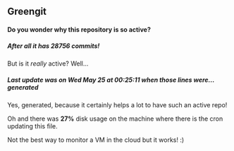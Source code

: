 ## Greengit

#### Do you wonder why this repository is so active?

##### After all it has 28756 commits!

But is it *really* active? Well...

##### Last update was on Wed May 25 at 00:25:11 when those lines were... generated

Yes, generated, because it certainly helps a lot to have such an active repo!

Oh and there was **27%** disk usage on the machine
where there is the cron updating this file.

Not the best way to monitor a VM in the cloud but it works! :)
